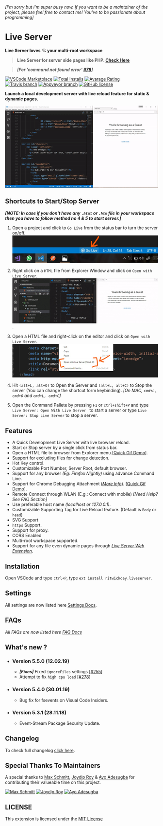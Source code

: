 _[I'm sorry but I'm super busy now. If you want to be a maintainer of the project, please feel free to contact me! You've to be passionate about programming]_

# Live Server

**Live Server loves** 💘 **your multi-root workspace**

> **Live Server for server side pages like PHP. [Check Here](https://github.com/ritwickdey/live-server-web-extension)**

> ***[For 'command not found error' [#78](https://github.com/ritwickdey/vscode-live-server/issues/78)]***

[![VSCode Marketplace](https://img.shields.io/vscode-marketplace/v/ritwickdey.LiveServer.svg?style=flat-square&label=vscode%20marketplace)](https://marketplace.visualstudio.com/items?itemName=ritwickdey.LiveServer) [![Total Installs](https://img.shields.io/vscode-marketplace/d/ritwickdey.LiveServer.svg?style=flat-square)](https://marketplace.visualstudio.com/items?itemName=ritwickdey.LiveServer) [![Avarage Rating](https://img.shields.io/vscode-marketplace/r/ritwickdey.LiveServer.svg?style=flat-square)](https://marketplace.visualstudio.com/items?itemName=ritwickdey.LiveServer)  
[![Travis branch](https://img.shields.io/travis/ritwickdey/vscode-live-server/master.svg?style=flat-square&label=travis%20branch)](https://travis-ci.org/ritwickdey/vscode-live-server) [![Appveyor branch](https://img.shields.io/appveyor/ci/ritwickdey/vscode-live-server.svg?style=flat-square&label=appveyor%20branch)](https://ci.appveyor.com/project/ritwickdey/vscode-live-server) [![GitHub license](https://img.shields.io/badge/license-MIT-blue.svg?style=flat-square)](https://github.com/ritwickdey/vscode-live-server/) 
<br>

**Launch a local development server with live reload feature for static & dynamic pages.**
<br>

![Live Server Demo VSCode](./images/Screenshot/vscode-live-server-animated-demo.gif)

## Shortcuts to Start/Stop Server

**_[NOTE: In case if you don't have any `.html` or `.htm` file in your workspace then you have to follow method no 4 & 5 to start server.]_**

1. Open a project and click to `Go Live` from the status bar to turn the server on/off. 
![Go Live Control Preview](./images/Screenshot/vscode-live-server-statusbar-3.jpg)

2. Right click on a `HTML` file from Explorer Window and click on `Open with Live Server`.
![Explorer Window Control](./images/Screenshot/vscode-live-server-explorer-menu-demo-1.gif).

3. Open a HTML file and right-click on the editor and  click on `Open with Live Server`.
![Edit Menu Option Preview](./images/Screenshot/vscode-live-server-editor-menu-3.jpg)

4. Hit `(alt+L, alt+O)` to Open the Server and `(alt+L, alt+C)` to Stop the server (You can change the shortcut form keybinding). *[On MAC, `cmd+L, cmd+O` and `cmd+L, cmd+C`]*

5. Open the Command Pallete by pressing `F1` or `ctrl+shift+P` and type `Live Server: Open With Live Server ` to start a server or type `Live Server: Stop Live Server` to stop a server.


## Features
* A Quick Development Live Server with live browser reload.
* Start or Stop server by a single click from status bar.
* Open a HTML file to browser from Explorer menu.[[Quick Gif Demo](./images/Screenshot/vscode-live-server-explorer-menu-demo-1.gif?raw=true)].
* Support for excluding files for change detection. 
* Hot Key control.
* Customizable Port Number, Server Root, default browser.
* Support for any browser _(Eg: Firefox Nightly)_ using advance Command Line.
* Support for Chrome Debugging Attachment (_[More Info](https://marketplace.visualstudio.com/items?itemName=msjsdiag.debugger-for-chrome)_). [[Quick Gif Demo](./images/Screenshot/ChromeDebugging.gif?raw=true)].
* Remote Connect through WLAN (E.g.: Connect with mobile) _[Need Help? See FAQ Section]_
* Use preferable host name *(localhost or 127.0.0.1)*.
* Customizable Supporting Tag for Live Reload feature. (Default is `Body` or `head`)
* SVG Support
* `https` Support. 
* Support for proxy.
* CORS Enabled
* Multi-root workspace supported.
* Support for any file even dynamic pages through *[Live Server Web Extension](https://github.com/ritwickdey/live-server-web-extension)*.

## Installation
Open VSCode and type `ctrl+P`, type `ext install ritwickdey.liveserver`.

## Settings
All settings are now listed here  [Settings Docs](./docs/settings.md).

## FAQs
*All FAQs are now listed here [FAQ Docs](./docs/faqs.md)*

## What's new ?

* ### Version 5.5.0 (12.02.19)
  * ***[Fixes]*** Fixed `ignoreFiles` settings [[#255](https://github.com/ritwickdey/vscode-live-server/issues/255)]
  * Attempt to fix `high cpu load` [[#278](https://github.com/ritwickdey/vscode-live-server/issues/278)]
  
* ### Version 5.4.0 (30.01.19)
  * Bug fix for fsevents on Visual Code Insiders. 
  
* ### Version 5.3.1 (28.11.18)
  * Event-Stream Package Security Update. 


## Changelog
To check full changelog [click here](CHANGELOG.md).


## Special Thanks To Maintainers
A special thanks to [Max Schmitt](https://github.com/mxschmitt), [Joydip Roy](https://github.com/rjoydip) & [Ayo Adesugba](https://github.com/adesugbaa) for contributing their valueable time on this project.

[![Max Schmitt](https://avatars2.githubusercontent.com/u/17984549?s=64)](https://github.com/mxschmitt)
[![Joydip Roy](https://avatars2.githubusercontent.com/u/15318294?s=64)](https://github.com/rjoydip)
[![Ayo Adesugba](https://avatars2.githubusercontent.com/u/55943?s=64)](https://github.com/adesugbaa)

## LICENSE
This extension is licensed under the [MIT License](LICENSE)
